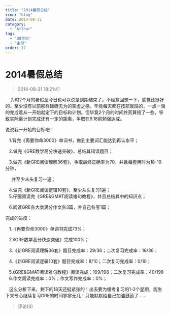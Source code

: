```yaml
---
title: "2014暑假总结"
icon: "blog"
date: 2014-08-31
category:
  - "Arthur"
tag:
  - "QQ空间"
  - "备份"
order: 27
---
```

# 2014暑假总结
> 2014-08-31 18:21:41


    为时2个月的暑假至今日也可以说是到期结束了。不经意回想一下，感觉还挺好的。至少没有以前那样碌碌无为的空虚之感，毕竟每天都在按部就班的，一点一滴的完成着从一开始就定下的目标和计划。但毕竟2个月的时间终究算短了一些，导致实际离计划完成还有一定的距离，争取在9.18前勉强达成。  

说说我一开始的目标吧：

   1.背完《再要你命3000》单词书，做到主要词汇能达到再认水平；

   2.做完《GRE数学高分快速突破》，总结其错误题目；

   3.做完《新GRE阅读理解36套》，争取最终正确率为70，并且每套用时为18-19分钟，  

     并至少从头复习一遍；

   4.做完《新GRE阅读逻辑10套》，至少从头复习1遍；  
   5.仔细阅读完《GRE&GMAT阅读难句教程》，并且总结其中的知识点；

   6.阅读GRE各大类满分作文各3篇，并自己各写1篇；

完成的进度：

   1.《再要你命3000》单词书完成73%；

   2.《GRE数学高分快速突破》完成100%；

   3.《新GRE阅读理解36套》题目完成率：29/36；二次复习完成率：16/36；

   4.《新GRE阅读逻辑10套》题目完成率：8/10；二次复习完成率：0/10；

   5.《GRE&GMAT阅读难句教程》阅读完成：169/198；二次复习完成率：40/198  
   6.作文阅读完成率：0%；作文写作完成率：0%；

  

   这么分析下来，剩下的18天还挺紧张的！出去要为缓考复习的1-2个星期，能生下来专心继续复习GRE的时间寥寥无几！只能默默给自己加油鼓励了……


> 评论(0)